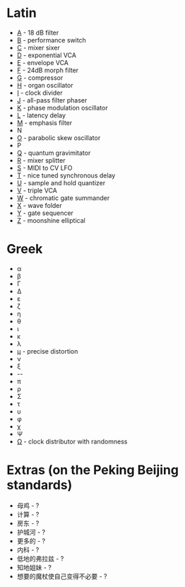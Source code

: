 # Latin
* [A](https://github.com/jackokring/KRTPluginA#a) - 18 dB filter
* [B](https://github.com/jackokring/KRTPluginA#b) - performance switch
* [C](https://github.com/jackokring/KRTPluginA#c) - mixer sixer
* [D](https://github.com/jackokring/KRTPluginA#d) - exponential VCA
* [E](https://github.com/jackokring/KRTPluginA#e) - envelope VCA
* [F](https://github.com/jackokring/KRTPluginA#f) - 24dB morph filter
* [G](https://github.com/jackokring/KRTPluginA#g) - compressor
* [H](https://github.com/jackokring/KRTPluginA#h) - organ oscillator
* [I](https://github.com/jackokring/KRTPluginA#i) - clock divider
* [J](https://github.com/jackokring/KRTPluginA#j) - all-pass filter phaser
* [K](https://github.com/jackokring/KRTPluginA#k) - phase modulation oscillator
* [L](https://github.com/jackokring/KRTPluginA#l) - latency delay
* [M](https://github.com/jackokring/KRTPluginA#m) - emphasis filter
* N
* [O](https://github.com/jackokring/KRTPluginA#o) - parabolic skew oscillator
* P
* [Q](https://github.com/jackokring/KRTPluginA#q) - quantum gravimitator
* [R](https://github.com/jackokring/KRTPluginA#r) - mixer splitter
* [S](https://github.com/jackokring/KRTPluginA#s) - MIDI to CV LFO
* [T](https://github.com/jackokring/KRTPluginA#t) - nice tuned synchronous delay
* [U](https://github.com/jackokring/KRTPluginA#u) - sample and hold quantizer
* [V](https://github.com/jackokring/KRTPluginA#v) - triple VCA
* [W](https://github.com/jackokring/KRTPluginA#w) - chromatic gate summander
* [X](https://github.com/jackokring/KRTPluginA#x) - wave folder
* [Y](https://github.com/jackokring/KRTPluginA#y) - gate sequencer
* [Z](https://github.com/jackokring/KRTPluginA#z) - moonshine elliptical

# Greek
* α
* β
* Γ
* Δ
* ε
* ζ
* η
* θ
* ι
* κ
* λ
* [μ](https://github.com/jackokring/KRTPluginA#μ) - precise distortion
* ν
* ξ
* --
* π
* ρ
* Σ
* τ
* υ
* φ
* χ
* Ψ
* [Ω](https://github.com/jackokring/KRTPluginA#Ω) - clock distributor with randomness

# Extras (on the Peking Beijing standards)
* 母鸡 - ?
* 计算 - ?
* 房东 - ?
* 护城河 - ?
* 更多的 - ?
* 内科 - ?
* 低地的弗拉兹 - ?
* 知地姐妹 - ?
* 想要的魔杖使自己变得不必要 - ?

